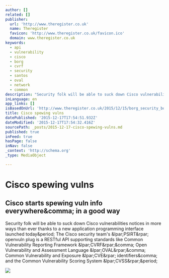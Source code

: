 ```yaml
---
author: []
related: []
publisher:
  url: 'http://www.theregister.co.uk'
  name: Theregister
  favicon: 'http://www.theregister.co.uk/favicon.ico'
  domain: www.theregister.co.uk
keywords:
  - api
  - vulnerability
  - cisco
  - borg
  - cvrf
  - security
  - santos
  - oval
  - network
  - common
description: "Security folk will be able to suck down Cisco vulnerabilities notices in more ways than ever thanks to a new application programming interface launched today. The Cisco security team's (PSIRT) openvuln plug is a RESTful API supporting standards like Common Vulnerability Reporting Framework (CVRF), Open Vulnerability and Assessment Language (OVAL), Common Vulnerability and Exposure (CVE) identifiers, and the Common Vulnerability Scoring System (CVSS)."
inLanguage: en
app_links: []
isBasedOnUrl: 'http://www.theregister.co.uk/2015/12/15/borg_security_boffins_open_tweakable_vuln_plug/'
title: Cisco spewing vulns
datePublished: '2015-12-17T17:54:51.932Z'
dateModified: '2015-12-17T17:54:32.416Z'
sourcePath: _posts/2015-12-17-cisco-spewing-vulns.md
published: true
inFeed: true
hasPage: false
inNav: false
_context: 'http://schema.org'
_type: MediaObject

---
```

# Cisco spewing vulns

<article style=""><h1>Cisco starts spewing vuln info everywhere&amp;comma; in a good way</h1><p>Security folk will be able to suck down Cisco vulnerabilities notices in more ways than ever thanks to a new application programming interface launched today&amp;period; The Cisco security team's &amp;lpar;PSIRT&amp;rpar; openvuln plug is a RESTful API supporting standards like Common Vulnerability Reporting Framework &amp;lpar;CVRF&amp;rpar;&amp;comma; Open Vulnerability and Assessment Language &amp;lpar;OVAL&amp;rpar;&amp;comma; Common Vulnerability and Exposure &amp;lpar;CVE&amp;rpar; identifiers&amp;comma; and the Common Vulnerability Scoring System &amp;lpar;CVSS&amp;rpar;&amp;period;</p><img src="https://regmedia.co.uk/2015/05/08/borg_787687788.jpg?x=1200&amp;y=794" /></article>